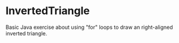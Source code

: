 # InvertedTriangle
Basic Java exercise about using "for" loops to draw an right-aligned inverted triangle. 
